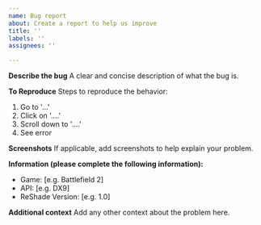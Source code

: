 ```yaml
---
name: Bug report
about: Create a report to help us improve
title: ''
labels: ''
assignees: ''

---
```


**Describe the bug**
A clear and concise description of what the bug is.

**To Reproduce**
Steps to reproduce the behavior:
1. Go to '...'
2. Click on '....'
3. Scroll down to '....'
4. See error

**Screenshots**
If applicable, add screenshots to help explain your problem.

**Information (please complete the following information):**
 - Game: [e.g. Battlefield 2]
 - API: [e.g. DX9]
 - ReShade Version: [e.g. 1.0]

**Additional context**
Add any other context about the problem here.
